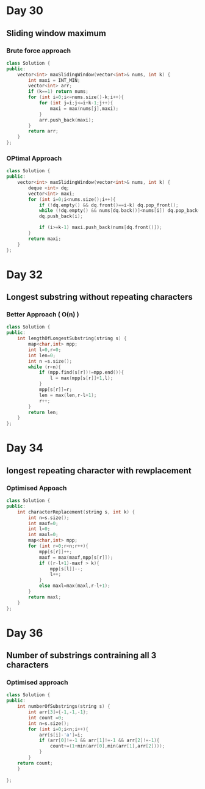 # Day 30
## Sliding window maximum 
### Brute force approach
```cpp
class Solution {
public:
    vector<int> maxSlidingWindow(vector<int>& nums, int k) {
        int maxi = INT_MIN;
        vector<int> arr;
        if (k==1) return nums;
        for (int i=0;i<=nums.size()-k;i++){
            for (int j=i;j<=i+k-1;j++){
                maxi = max(nums[j],maxi);   
            }
            arr.push_back(maxi);
        }   
        return arr;
    }
};
```
### OPtimal Approach
```cpp
class Solution {
public:
    vector<int> maxSlidingWindow(vector<int>& nums, int k) {
        deque <int> dq;
        vector<int> maxi;
        for (int i=0;i<nums.size();i++){
            if (!dq.empty() && dq.front()==i-k) dq.pop_front();
            while (!dq.empty() && nums[dq.back()]<nums[i]) dq.pop_back();
            dq.push_back(i);

            if (i>=k-1) maxi.push_back(nums[dq.front()]); 
        }        
        return maxi;
    }
};
```
# Day 32
## Longest substring without repeating characters
### Better Approach ( O(n) )
```cpp
class Solution {
public:
    int lengthOfLongestSubstring(string s) {
        map<char,int> mpp;
        int l=0,r=0;
        int len=0;
        int n =s.size();
        while (r<n){
            if (mpp.find(s[r])!=mpp.end()){
                l = max(mpp[s[r]]+1,l);
            }
            mpp[s[r]]=r;
            len = max(len,r-l+1);
            r++;
        }       
        return len; 
    }
};
```
# Day 34
## longest repeating character with rewplacement
### Optimised Appoach
```cpp
class Solution {
public:
    int characterReplacement(string s, int k) {
        int n=s.size();
        int maxf=0;
        int l=0;
        int maxl=0;
        map<char,int> mpp;
        for (int r=0;r<n;r++){
            mpp[s[r]]++;
            maxf = max(maxf,mpp[s[r]]);
            if ((r-l+1)-maxf > k){
                mpp[s[l]]--;
                l++;
            }
            else maxl=max(maxl,r-l+1);
        }        
        return maxl;
    }
};
```

# Day 36
## Number of substrings contraining all 3 characters
### Optimised approach
```cpp
class Solution {
public:
    int numberOfSubstrings(string s) {
        int arr[3]={-1,-1,-1};
        int count =0;
        int n=s.size();
        for (int i=0;i<n;i++){
            arr[s[i]-'a']=i;
            if (arr[0]!=-1 && arr[1]!=-1 && arr[2]!=-1){
                count+=(1+min(arr[0],min(arr[1],arr[2])));
            }
        }
    return count;   
    }
    
};
```
